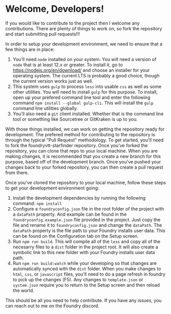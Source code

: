 # Welcome, Developers!

If you would like to contribute to the project then I welcome any contributions. There are plenty of things to work on, so fork the repository and start submitting pull requests!!!

In order to setup your development environment, we need to ensure that a few things are in place:

1. You'll need `node` installed on your system. You will need a version of `node` that is at least 12.x or greater. To install it, go to https://nodejs.org/en/download/ and choose an installer for your operating system. The current LTS is probably a good choice, though the current version works just as well.
2. This system uses `gulp` to process `less` into usable `css` as well as some other utilities. You will need to install `gulp` for this purpose. To install, open up your prefered command line tool and enter the following command `npm install --global gulp-cli`. This will install the `gulp` command line utilities globally.
3. You'll also need a `git` client installed. Whether that is the command line tool or something like Sourcetree or GitKraken is up to you.

With those things installed, we can work on getting the repository ready for development. The prefered method for contributing to the repository is through the typical "Pull Request" methodology. To get started, you'll need to fork the foundryvtt-starfinder repository. Once you've forked the repository, you can clone that repo to your local machine. When you are making changes, it is recommended that you create a new branch for this purpose, based off of the development branch. Once you've pushed your changes back to your forked repository, you can then create a pull request from there. 

Once you've cloned the repository to your local machine, follow these steps to get your development environment going:

1. Install the development dependencies by running the following command: `npm install`
2. Configure a `foundryconfig.json` file in the root folder of the project with a `dataPath` property. And example can be found in the `foundryconfig.example.json` file provided in the project. Just copy the file and rename it to `foundryconfig.json` and change the `dataPath`. The `dataPath` property is the file path to your Foundry installs user data. This can be found on the Configuration tab on the Setup screen.
3. Run `npm run build`. This will compile all of the `less` and copy all of the necesarry files to a `dist` folder in the project root. It will also create a symbolic link to this new folder with your Foundry installs user data path. 
4. Run `npm run build:watch` while your developing so that changes are automatically synced with the `dist` folder. When you make changes to `html`, `css`, or `javascript` files, you'll need to do a page refresh in foundry to pick up the changes (F5). Any changes to `template.json` or `system.json` require you to return to the Setup screen and then reload the world.

This should be all you need to help contribute. If you have any issues, you can reach out to me on the Foundry discord.